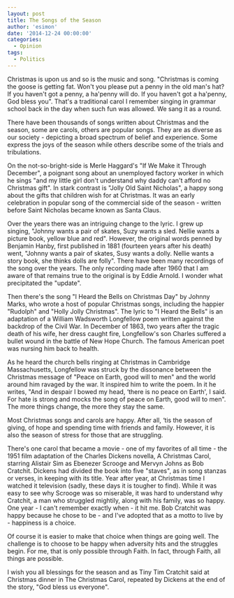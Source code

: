 ```yaml
---
layout: post
title: The Songs of the Season
author: 'esimon'
date: '2014-12-24 00:00:00'
categories:
  - Opinion
tags:
  - Politics
---
```

Christmas is upon us and so is the music and song. "Christmas is coming the goose is getting fat. Won't you please put a penny in the old man's hat? If you haven't got a penny, a ha'penny will do. If you haven't got a ha'penny, God bless you". That's a traditional carol I remember singing in grammar school back in the day when such fun was allowed. We sang it as a round. 

There have been thousands of songs written about Christmas and the season, some are carols, others are popular songs. They are as diverse as our society - depicting a broad spectrum of belief and experience. Some express the joys of the season while others describe some of the trials and tribulations.

On the not-so-bright-side is Merle Haggard's "If We Make it Through December", a poignant song about an unemployed factory worker in which he sings "and my little girl don't understand why daddy can't afford no Christmas gift". In stark contrast is "Jolly Old Saint Nicholas", a happy song about the gifts that children wish for at Christmas. It was an early celebration in popular song of the commercial side of the season - written before Saint Nicholas became known as Santa Claus. 

Over the years there was an intriguing change to the lyric. I grew up singing, "Johnny wants a pair of skates, Suzy wants a sled. Nellie wants a picture book, yellow blue and red". However, the original words penned by Benjamin Hanby, first published in 1881 (fourteen years after his death) went, "Johnny wants a pair of skates, Susy wants a dolly. Nellie wants a story book, she thinks dolls are folly". There have been many recordings of the song over the years. The only recording made after 1960 that I am aware of that remains true to the original is by Eddie Arnold. I wonder what precipitated the "update". 

Then there's the song "I Heard the Bells on Christmas Day" by Johnny Marks, who wrote a host of popular Christmas songs, including the happier "Rudolph" and "Holly Jolly Christmas". The lyric to "I Heard the Bells" is an adaptation of a William Wadsworth Longfellow poem written against the backdrop of the Civil War. In December of 1863, two years after the tragic death of his wife, her dress caught fire, Longfellow's son Charles suffered a bullet wound in the battle of New Hope Church. The famous American poet was nursing him back to health. 

As he heard the church bells ringing at Christmas in Cambridge Massachusetts, Longfellow was struck by the dissonance between the Christmas message of "Peace on Earth, good will to men" and the world around him ravaged by the war. It inspired him to write the poem. In it he writes, "And in despair I bowed my head, ‘there is no peace on Earth', I said. For hate is strong and mocks the song of peace on Earth, good will to men". The more things change, the more they stay the same.

Most Christmas songs and carols are happy. After all, ‘tis the season of giving, of hope and spending time with friends and family. However, it is also the season of stress for those that are struggling. 

There's one carol that became a movie - one of my favorites of all time - the 1951 film adaptation of the Charles Dickens novella, A Christmas Carol, starring Alistair Sim as Ebenezer Scrooge and Mervyn Johns as Bob Cratchit. Dickens had divided the book into five "staves", as in song stanzas or verses, in keeping with its title. Year after year, at Christmas time I watched it television (sadly, these days it is tougher to find). While it was easy to see why Scrooge was so miserable, it was hard to understand why Cratchit, a man who struggled mightily, along with his family, was so happy. One year - I can't remember exactly when - it hit me. Bob Cratchit was happy because he chose to be - and I've adopted that as a motto to live by - happiness is a choice. 

Of course it is easier to make that choice when things are going well. The challenge is to choose to be happy when adversity hits and the struggles begin. For me, that is only possible through Faith. In fact, through Faith, all things are possible. 

I wish you all blessings for the season and as Tiny Tim Cratchit said at Christmas dinner in The Christmas Carol, repeated by Dickens at the end of the story, "God bless us everyone". 

